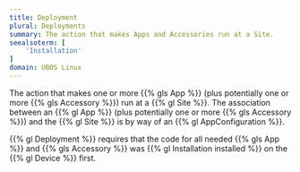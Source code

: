 ```yaml
---
title: Deployment
plural: Deployments
summary: The action that makes Apps and Accessories run at a Site.
seealsoterm: [
    'Installation'
]
domain: UBOS Linux
---
```


The action that makes one or more {{% gls App %}} (plus potentially one or
more {{% gls Accessory %}}) run at a {{% gl Site %}}. The association between
an {{% gl App %}} (plus potentially one or more {{% gls Accessory %}}) and the
{{% gl Site %}} is by way of an {{% gl AppConfiguration %}}.

{{% gl Deployment %}} requires that the code for all needed {{% gls App %}}
and {{% gls Accessory %}} was {{% gl Installation installed %}}
on the {{% gl Device %}} first.
